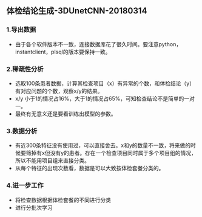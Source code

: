 ## 体检结论生成-3DUnetCNN-20180314

### 1.导出数据

* 由于各个软件版本不一致，连接数据库花了很久时间。要注意python，instantclient，plsql的版本要保持一致。

### 2.稀疏性分析

* 选取100条患者数据，计算其检查项目（x）有异常的个数，和体检结论（y）有对应问题的个数，观察x/y的结果。
* x/y 小于1的情况占16%，大于1的情况占65%，可知检查结论不是简单的一对一。
* 最终有无意义还是要看训练出模型的参数。

### 3.数据分析

* 有近300条特征没有使用过，可以直接舍去。x和y的数量不一致，将来做的时候要筛掉有x但没有y的患者。存在一个检查项目同时属于多个项目组的情况，所以不能用项目组来直接分类。
* 从每个特征的出现次数看，数据是可以大致按体检套餐分类的。

### 4.进一步工作

* 将检查数据根据体检套餐的不同进行分类
* 进行分批次学习

